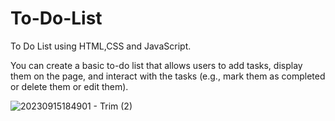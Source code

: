 # To-Do-List
To Do List using HTML,CSS and JavaScript.

You can create a basic to-do list that allows users to add tasks, display them on the page, and interact with the tasks (e.g., mark them as completed or delete them or edit them).

![20230915184901 - Trim (2)](https://github.com/RachanaSonu/To-Do-List/assets/37769405/a3a7a57b-22a7-478c-912c-6cbb9a264285)
